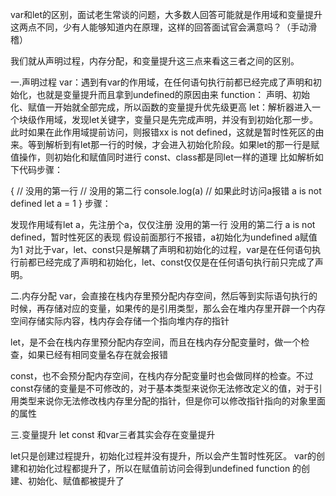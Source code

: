 var和let的区别，面试老生常谈的问题，大多数人回答可能就是作用域和变量提升这两点不同，少有人能够知道内在原理，这样的回答面试官会满意吗？（手动滑稽）

我们就从声明过程，内存分配，和变量提升这三点来看这三者之间的区别。

一.声明过程 var：遇到有var的作用域，在任何语句执行前都已经完成了声明和初始化，也就是变量提升而且拿到undefined的原因由来 function： 声明、初始化、赋值一开始就全部完成，所以函数的变量提升优先级更高 let：解析器进入一个块级作用域，发现let关键字，变量只是先完成声明，并没有到初始化那一步。此时如果在此作用域提前访问，则报错xx is not defined，这就是暂时性死区的由来。等到解析到有let那一行的时候，才会进入初始化阶段。如果let的那一行是赋值操作，则初始化和赋值同时进行 const、class都是同let一样的道理 比如解析如下代码步骤：

{ // 没用的第一行 // 没用的第二行 console.log(a) // 如果此时访问a报错 a is not defined let a = 1 } 步骤：

发现作用域有let a，先注册个a，仅仅注册 没用的第一行 没用的第二行 a is not defined，暂时性死区的表现 假设前面那行不报错，a初始化为undefined a赋值为1 对比于var，let、const只是解耦了声明和初始化的过程，var是在任何语句执行前都已经完成了声明和初始化，let、const仅仅是在任何语句执行前只完成了声明。

二.内存分配 var，会直接在栈内存里预分配内存空间，然后等到实际语句执行的时候，再存储对应的变量，如果传的是引用类型，那么会在堆内存里开辟一个内存空间存储实际内容，栈内存会存储一个指向堆内存的指针

let，是不会在栈内存里预分配内存空间，而且在栈内存分配变量时，做一个检查，如果已经有相同变量名存在就会报错

const，也不会预分配内存空间，在栈内存分配变量时也会做同样的检查。不过const存储的变量是不可修改的，对于基本类型来说你无法修改定义的值，对于引用类型来说你无法修改栈内存里分配的指针，但是你可以修改指针指向的对象里面的属性

三.变量提升 let const 和var三者其实会存在变量提升

let只是创建过程提升，初始化过程并没有提升，所以会产生暂时性死区。 var的创建和初始化过程都提升了，所以在赋值前访问会得到undefined function 的创建、初始化、赋值都被提升了